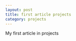 ```yaml
---
layout: post
title: first article projects
category: projects
---
```


My first article in projects
